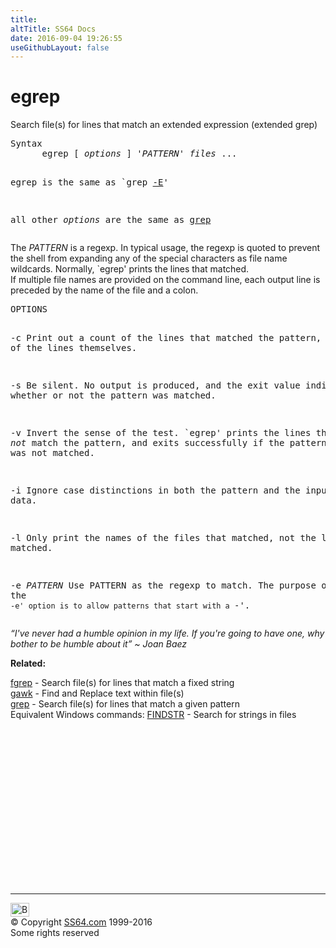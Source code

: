 ```yaml
---
title:
altTitle: SS64 Docs
date: 2016-09-04 19:26:55
useGithubLayout: false
---
```

<!-- #BeginLibraryItem "/Library/head_bash.lbi" --><!-- #EndLibraryItem --><h1>egrep</h1> 
<p>Search file(s) for lines that match an extended expression (extended grep) </p>
<pre>Syntax
      egrep [ <i>options</i> ] '<i>PATTERN</i>' <i>files</i> ...

egrep is the same as `grep <a href="grep-regex.html">-E</a>'

all other <i>options</i> are the same as <a href="grep.html">grep</a> 
</pre>
<p> The <i>PATTERN</i> is a regexp.  In typical usage, the regexp is quoted to
prevent the shell from expanding any of the special characters as file
name wildcards.  Normally, `egrep' prints the lines that matched.<br>
If
multiple file names are provided on the command line, each output line
is preceded by the name of the file and a colon.<br>
</p>
<pre>OPTIONS

  -c
     Print out a count of the lines that matched the pattern, instead
     of the lines themselves.

  -s
     Be silent. No output is produced, and the exit value indicates
     whether or not the pattern was matched.

  -v
     Invert the sense of the test. `egrep' prints the lines that do
     *not* match the pattern, and exits successfully if the pattern was
     not matched.

  -i
     Ignore case distinctions in both the pattern and the input data.

  -l
     Only print the names of the files that matched, not the lines that
     matched.

  -e <i>PATTERN</i>
     Use PATTERN as the regexp to match.  The purpose of the `-e'
     option is to allow patterns that start with a `-'.</pre>
<p class="quote"><i>“I've never had a humble opinion in my life. If you're going to have one, why bother to be humble about it” ~ Joan Baez </i> </p>
<p><b>Related:</b></p>
<p><a href="fgrep.html">fgrep</a> - Search file(s) for lines that match a fixed 
string<br>
<a href="awk.html">gawk</a> - Find and Replace text within file(s) <br>
<a href="grep.html">grep</a> - Search file(s) for lines that match a given pattern <br>
Equivalent Windows commands: <a href="../nt/findstr.html">FINDSTR</a> - Search for strings in files </p><!-- #BeginLibraryItem "/Library/foot_bash.lbi" --><p>
<!-- bash300 -->
<ins class="adsbygoogle" style="display:inline-block;width:300px;height:250px" data-ad-client="ca-pub-6140977852749469" data-ad-slot="4615356305"></ins>
<script>
(adsbygoogle = window.adsbygoogle || []).push({});
</script></p>
<hr>
<div id="bl" class="footer"><a href="egrep.html#"><img src="../images/top.png" width="30" height="22" alt="Back to the Top"></a></div>
<div id="br" class="footer, tagline">© Copyright <a href="../index.html">SS64.com</a> 1999-2016<br>
Some rights reserved</div><!-- #EndLibraryItem -->


